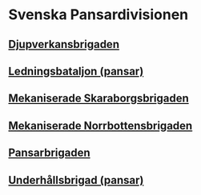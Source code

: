 # Svenska Pansardivisionen

## [Djupverkansbrigaden](Djupverkansbrigaden.md)

## [Ledningsbataljon (pansar)](/Bataljoner/Ledningsbataljon%20(pansar).md)

## [Mekaniserade Skaraborgsbrigaden](/Brigader/Mekaniserade%20Skaraborgsbrigaden.md)

## [Mekaniserade Norrbottensbrigaden](/Brigader/Mekaniserade%20Norrbottensbrigaden.md)

## [Pansarbrigaden](/Brigader/Pansarbrigaden.md)

## [Underhållsbrigad (pansar)](/Brigader/Underhållsbrigad%20(pansar).md)

